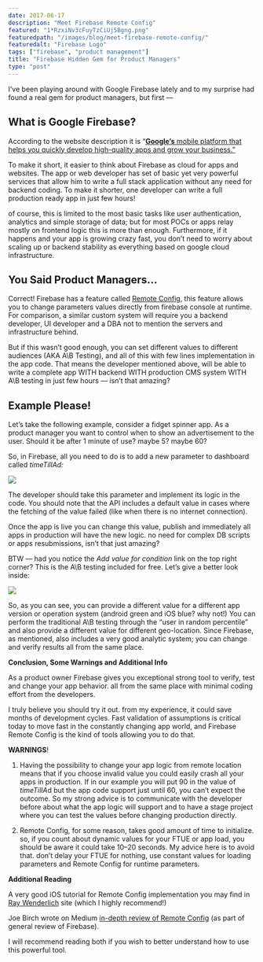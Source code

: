 ```yaml
---
date: 2017-06-17
description: "Meet Firebase Remote Config"
featured: "1*RzxiNv3cFuyTzCiUj5Bgng.png"
featuredpath: "/images/blog/meet-firebase-remote-config/"
featuredalt: "Firebase Logo"
tags: ["firebase", "product management"]
title: "Firebase Hidden Gem for Product Managers"
type: "post"
---
```


I’ve been playing around with Google Firebase lately and to my surprise had found a real gem for product managers, but first —

## What is Google Firebase?

According to the website description it is “[**Google’s** mobile platform that helps you quickly develop high-quality apps and grow your business.”](https://www.google.co.il/url?sa=t&rct=j&q=&esrc=s&source=web&cd=14&cad=rja&uact=8&ved=0ahUKEwilnNfincXUAhUJlxQKHYOhC1MQFghwMA0&url=https%3A%2F%2Ffirebase.google.com%2F&usg=AFQjCNFaUSAeuiSoAtigecR5SNdxATwPKg&sig2=qqwYkW0BVm3SYIKWMCUbaA)

To make it short, it easier to think about Firebase as cloud for apps and websites. The app or web developer has set of basic yet very powerful services that allow him to write a full stack application without any need for backend coding.
To make it shorter, one developer can write a full production ready app in just few hours!

of course, this is limited to the most basic tasks like user authentication, analytics and simple storage of data; but for most POCs or apps relay mostly on frontend logic this is more than enough.
Furthermore, if it happens and your app is growing crazy fast, you don’t need to worry about scaling up or backend stability as everything based on google cloud infrastructure.

## You Said Product Managers…

Correct!
Firebase has a feature called [Remote Config](https://support.google.com/firebase/answer/6386651), this feature allows you to change parameters values directly from firebase console at runtime.
For comparison, a similar custom system will require you a backend developer, UI developer and a DBA not to mention the servers and infrastructure behind.

But if this wasn’t good enough, you can set different values to different audiences (AKA A\B Testing), and all of this with few lines implementation in the app code. 
That means the developer mentioned above, will be able to write a complete app WITH backend WITH production CMS system WITH A\B testing in just few hours — isn’t that amazing?

## Example Please!

Let’s take the following example, consider a fidget spinner app. As a product manager you want to control when to show an advertisement to the user.
Should it be after 1 minute of use? maybe 5? maybe 60?

So, in Firebase, all you need to do is to add a new parameter to dashboard called *timeTillAd:*

![](/images/blog/meet-firebase-remote-config/1*560D0DUeeBM5NT8jXCS7Fw.png)

The developer should take this parameter and implement its logic in the code. You should note that the API includes a default value in cases where the fetching of the value failed (like when there is no internet connection).

Once the app is live you can change this value, publish and immediately all apps in production will have the new logic. no need for complex DB scripts or apps resubmissions, isn’t that just amazing?

BTW — had you notice the *Add value for condition* link on the top right corner? This is the A\B testing included for free. Let’s give a better look inside:

![](/images/blog/meet-firebase-remote-config/1*L6rSLO3XY8SdnkKMQt12NA.png)

So, as you can see, you can provide a different value for a different app version or operation system (android green and iOS blue? why not!)
You can perform the traditional A\B testing through the “user in random percentile” and also provide a different value for different geo-location.
Since Firebase, as mentioned, also includes a very good analytic system; you can change and verify results all from the same place.

**Conclusion, Some Warnings and Additional Info**

As a product owner Firebase gives you exceptional strong tool to verify, test and change your app behavior. all from the same place with minimal coding effort from the developers.

I truly believe you should try it out. from my experience, it could save months of development cycles. 
Fast validation of assumptions is critical today to move fast in the constantly changing app world, and Firebase Remote Config is the kind of tools allowing you to do that.

**WARNINGS**!

1. Having the possibility to change your app logic from remote location means that if you choose invalid value you could easily crash all your apps in production.
If in our example you will put 90 in the value of *timeTillA*d but the app code support just until 60, you can’t expect the outcome.
So my strong advice is to communicate with the developer before about what the app logic will support and to have a stage project where you can test the values before changing production directly.

1. Remote Config, for some reason, takes good amount of time to initialize. so, if you count about dynamic values for your FTUE or app load, you should be aware it could take 10–20 seconds.
My advice here is to avoid that. don’t delay your FTUE for nothing, use constant values for loading parameters and Remote Config for runtime parameters.

**Additional Reading**

A very good iOS tutorial for Remote Config implementation you may find in [Ray Wenderlich](https://www.raywenderlich.com/143712/firebase-remote-config-tutorial-for-ios) site (which I highly recommend!)

Joe Birch wrote on Medium [in-depth review of Remote Config](https://medium.com/@hitherejoe/exploring-firebase-on-android-ios-remote-config-3e1407b088f6) (as part of general review of Firebase).

I will recommend reading both if you wish to better understand how to use this powerful tool.
